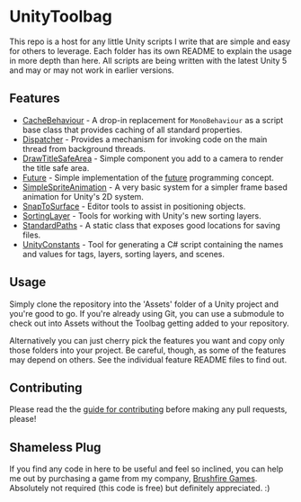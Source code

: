 # UnityToolbag

This repo is a host for any little Unity scripts I write that are simple and easy for others to leverage. Each folder has its own README to explain the usage in more depth than here. All scripts are being written with the latest Unity 5 and may or may not work in earlier versions.

## Features

- [CacheBehaviour](CacheBehaviour) - A drop-in replacement for `MonoBehaviour` as a script base class that provides caching of all standard properties.
- [Dispatcher](Dispatcher) - Provides a mechanism for invoking code on the main thread from background threads.
- [DrawTitleSafeArea](DrawTitleSafeArea) - Simple component you add to a camera to render the title safe area.
- [Future](Future) - Simple implementation of the [future](http://en.wikipedia.org/wiki/Futures_and_promises) programming concept.
- [SimpleSpriteAnimation](SimpleSpriteAnimation) - A very basic system for a simpler frame based animation for Unity's 2D system.
- [SnapToSurface](SnapToSurface) - Editor tools to assist in positioning objects.
- [SortingLayer](SortingLayer) - Tools for working with Unity's new sorting layers.
- [StandardPaths](StandardPaths) - A static class that exposes good locations for saving files.
- [UnityConstants](UnityConstants) - Tool for generating a C# script containing the names and values for tags, layers, sorting layers, and scenes.

## Usage

Simply clone the repository into the 'Assets' folder of a Unity project and you're good to go. If you're already using Git, you can use a submodule to check out into Assets without the Toolbag getting added to your repository.

Alternatively you can just cherry pick the features you want and copy only those folders into your project. Be careful, though, as some of the features may depend on others. See the individual feature README files to find out.

## Contributing

Please read the the [guide for contributing](CONTRIBUTING.md) before making any pull requests, please!

## Shameless Plug

If you find any code in here to be useful and feel so inclined, you can help me out by purchasing a game from my company, [Brushfire Games](http://brushfiregames.com). Absolutely not required (this code is free) but definitely appreciated. :)
